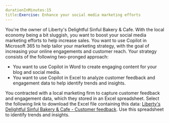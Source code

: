 ```yaml
---
durationInMinutes:15
title:Exercise: Enhance your social media marketing efforts
---
```

You're the owner of Liberty's Delightful Sinful Bakery & Cafe. With the local economy being a bit sluggish, you want to boost your social media marketing efforts to help increase sales. You want to use Copilot in Microsoft 365 to help tailor your marketing strategy, with the goal of increasing your online engagements and customer reach. Your strategy consists of the following two-pronged approach:<br>

 -  You want to use Copilot in Word to create engaging content for your blog and social media.
 -  You want to use Copilot in Excel to analyze customer feedback and engagement data to help identify trends and insights.

You contracted with a local marketing firm to capture customer feedback and engagement data, which they stored in an Excel spreadsheet. Select the following link to download the Excel file containing this data: [Liberty's Delightful Sinful Bakery & Cafe - Customer feedback](https://edxinteractivepage.blob.core.windows.net/ms-4004/Liberty%27s%20Delightful%20Sinful%20Bakery%20&%20Cafe%20-%20Customer%20feedback.xlsx). Use this spreadsheet to identify trends and insights.
